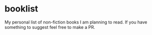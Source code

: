 # booklist
My personal list of non-fiction books I am planning to read. If you have something to suggest feel free to make a PR.
